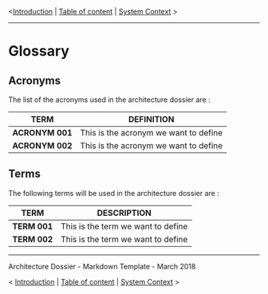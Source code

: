<[Introduction](./0000.Introduction.md) \| [Table of content](./0001.TableOfContent.md) \| [System Context](./0100.SystemContext.md) >

* * *

# Glossary

## Acronyms

The list of the acronyms used in the architecture dossier are :

| **TERM**        | **DEFINITION**                        |
| --------------- | ------------------------------------- |
| **ACRONYM 001** | This is the acronym we want to define |
| **ACRONYM 002** | This is the acronym we want to define |

## Terms

The following terms will be used in the architecture dossier are :

| **TERM**     | **DESCRIPTION**                    |
| ------------ | ---------------------------------- |
| **TERM 001** | This is the term we want to define |
| **TERM 002** | This is the term we want to define |

* * *

Architecture Dossier - Markdown Template - March 2018

< [Introduction](./0000.Introduction.md) \| [Table of content](./0001.TableOfContent.md) \| [System Context](./0100.SystemContext.md) >
